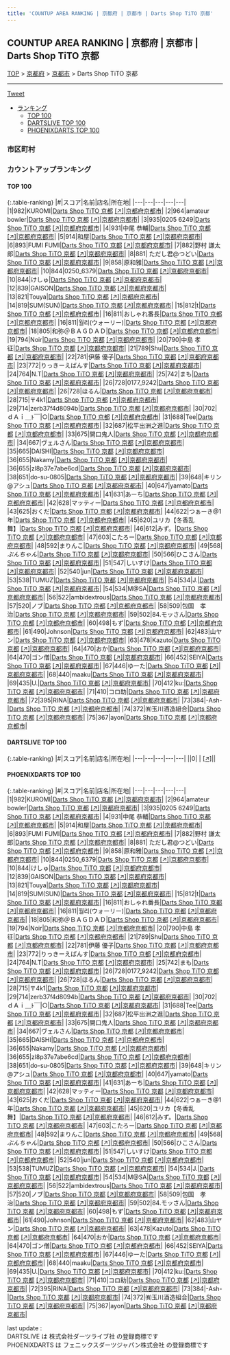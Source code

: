 ```yaml
---
title: 'COUNTUP AREA RANKING | 京都府 | 京都市 | Darts Shop TiTO 京都'
---
```

## COUNTUP AREA RANKING | 京都府 | 京都市 | Darts Shop TiTO 京都

[TOP](/darts/rank/) > [京都府](/darts/rank/京都府/) > [京都市](/darts/rank/京都府/京都市/) > Darts Shop TiTO 京都

___

<a href="https://twitter.com/share?ref_src=twsrc%5Etfw" data-text="COUNTUP AREA RANKING | 京都府京都市Darts Shop TiTO 京都" class="twitter-share-button" data-hashtags="DARTSLIVE,PHOENIXDARTS,darts,ダーツ" data-show-count="false">Tweet</a>

* [ランキング](#カウントアップランキング)
    * [TOP 100](#top-100)
    * [DARTSLIVE TOP 100](#dartslive-top-100)
    * [PHOENIXDARTS TOP 100](#phoenixdarts-top-100)

### 市区町村

<ul>

</ul>

### カウントアップランキング

#### TOP 100



{:.table-ranking}
|#|スコア|名前|店名|所在地|
|---|---|---|---|---|
|1|982|<span class="rank-name-pd">KUROMI</span>|<a href="/darts/rank/shops/10142.html">Darts Shop TiTO 京都</a> <a href="https://vs.phoenixdarts.com/jp/shop/shopDetailInfo/s_10142?s_seq=10142">[↗]</a>|<a href="/darts/rank/京都府/京都市">京都府京都市</a>|
|2|964|<span class="rank-name-pd">amateur bowler</span>|<a href="/darts/rank/shops/10142.html">Darts Shop TiTO 京都</a> <a href="https://vs.phoenixdarts.com/jp/shop/shopDetailInfo/s_10142?s_seq=10142">[↗]</a>|<a href="/darts/rank/京都府/京都市">京都府京都市</a>|
|3|935|<span class="rank-name-pd">0205 6249</span>|<a href="/darts/rank/shops/10142.html">Darts Shop TiTO 京都</a> <a href="https://vs.phoenixdarts.com/jp/shop/shopDetailInfo/s_10142?s_seq=10142">[↗]</a>|<a href="/darts/rank/京都府/京都市">京都府京都市</a>|
|4|931|<span class="rank-name-pd">中尾 恭輔</span>|<a href="/darts/rank/shops/10142.html">Darts Shop TiTO 京都</a> <a href="https://vs.phoenixdarts.com/jp/shop/shopDetailInfo/s_10142?s_seq=10142">[↗]</a>|<a href="/darts/rank/京都府/京都市">京都府京都市</a>|
|5|914|<span class="rank-name-pd">和屋</span>|<a href="/darts/rank/shops/10142.html">Darts Shop TiTO 京都</a> <a href="https://vs.phoenixdarts.com/jp/shop/shopDetailInfo/s_10142?s_seq=10142">[↗]</a>|<a href="/darts/rank/京都府/京都市">京都府京都市</a>|
|6|893|<span class="rank-name-pd">FUMI   FUMI</span>|<a href="/darts/rank/shops/10142.html">Darts Shop TiTO 京都</a> <a href="https://vs.phoenixdarts.com/jp/shop/shopDetailInfo/s_10142?s_seq=10142">[↗]</a>|<a href="/darts/rank/京都府/京都市">京都府京都市</a>|
|7|882|<span class="rank-name-pd"><span class="pro-icon-pd"></span>野村 謙太郎</span>|<a href="/darts/rank/shops/10142.html">Darts Shop TiTO 京都</a> <a href="https://vs.phoenixdarts.com/jp/shop/shopDetailInfo/s_10142?s_seq=10142">[↗]</a>|<a href="/darts/rank/京都府/京都市">京都府京都市</a>|
|8|881|<span class="rank-name-pd"> ただし君@つどい</span>|<a href="/darts/rank/shops/10142.html">Darts Shop TiTO 京都</a> <a href="https://vs.phoenixdarts.com/jp/shop/shopDetailInfo/s_10142?s_seq=10142">[↗]</a>|<a href="/darts/rank/京都府/京都市">京都府京都市</a>|
|9|858|<span class="rank-name-pd">原和雅</span>|<a href="/darts/rank/shops/10142.html">Darts Shop TiTO 京都</a> <a href="https://vs.phoenixdarts.com/jp/shop/shopDetailInfo/s_10142?s_seq=10142">[↗]</a>|<a href="/darts/rank/京都府/京都市">京都府京都市</a>|
|10|844|<span class="rank-name-pd">0250_6379</span>|<a href="/darts/rank/shops/10142.html">Darts Shop TiTO 京都</a> <a href="https://vs.phoenixdarts.com/jp/shop/shopDetailInfo/s_10142?s_seq=10142">[↗]</a>|<a href="/darts/rank/京都府/京都市">京都府京都市</a>|
|10|844|<span class="rank-name-pd">けしゅ</span>|<a href="/darts/rank/shops/10142.html">Darts Shop TiTO 京都</a> <a href="https://vs.phoenixdarts.com/jp/shop/shopDetailInfo/s_10142?s_seq=10142">[↗]</a>|<a href="/darts/rank/京都府/京都市">京都府京都市</a>|
|12|839|<span class="rank-name-pd">GAISON</span>|<a href="/darts/rank/shops/10142.html">Darts Shop TiTO 京都</a> <a href="https://vs.phoenixdarts.com/jp/shop/shopDetailInfo/s_10142?s_seq=10142">[↗]</a>|<a href="/darts/rank/京都府/京都市">京都府京都市</a>|
|13|821|<span class="rank-name-pd">Touya</span>|<a href="/darts/rank/shops/10142.html">Darts Shop TiTO 京都</a> <a href="https://vs.phoenixdarts.com/jp/shop/shopDetailInfo/s_10142?s_seq=10142">[↗]</a>|<a href="/darts/rank/京都府/京都市">京都府京都市</a>|
|14|819|<span class="rank-name-pd">SUM(SUN)</span>|<a href="/darts/rank/shops/10142.html">Darts Shop TiTO 京都</a> <a href="https://vs.phoenixdarts.com/jp/shop/shopDetailInfo/s_10142?s_seq=10142">[↗]</a>|<a href="/darts/rank/京都府/京都市">京都府京都市</a>|
|15|812|<span class="rank-name-pd">t</span>|<a href="/darts/rank/shops/10142.html">Darts Shop TiTO 京都</a> <a href="https://vs.phoenixdarts.com/jp/shop/shopDetailInfo/s_10142?s_seq=10142">[↗]</a>|<a href="/darts/rank/京都府/京都市">京都府京都市</a>|
|16|811|<span class="rank-name-pd">おしゃれ番長</span>|<a href="/darts/rank/shops/10142.html">Darts Shop TiTO 京都</a> <a href="https://vs.phoenixdarts.com/jp/shop/shopDetailInfo/s_10142?s_seq=10142">[↗]</a>|<a href="/darts/rank/京都府/京都市">京都府京都市</a>|
|16|811|<span class="rank-name-pd">월리(ウォーリー)</span>|<a href="/darts/rank/shops/10142.html">Darts Shop TiTO 京都</a> <a href="https://vs.phoenixdarts.com/jp/shop/shopDetailInfo/s_10142?s_seq=10142">[↗]</a>|<a href="/darts/rank/京都府/京都市">京都府京都市</a>|
|18|805|<span class="rank-name-pd">和弥＠ＢＡＧＤＡＤ</span>|<a href="/darts/rank/shops/10142.html">Darts Shop TiTO 京都</a> <a href="https://vs.phoenixdarts.com/jp/shop/shopDetailInfo/s_10142?s_seq=10142">[↗]</a>|<a href="/darts/rank/京都府/京都市">京都府京都市</a>|
|19|794|<span class="rank-name-pd">Noir</span>|<a href="/darts/rank/shops/10142.html">Darts Shop TiTO 京都</a> <a href="https://vs.phoenixdarts.com/jp/shop/shopDetailInfo/s_10142?s_seq=10142">[↗]</a>|<a href="/darts/rank/京都府/京都市">京都府京都市</a>|
|20|790|<span class="rank-name-pd">中島 孝征</span>|<a href="/darts/rank/shops/10142.html">Darts Shop TiTO 京都</a> <a href="https://vs.phoenixdarts.com/jp/shop/shopDetailInfo/s_10142?s_seq=10142">[↗]</a>|<a href="/darts/rank/京都府/京都市">京都府京都市</a>|
|21|789|<span class="rank-name-pd">Shu</span>|<a href="/darts/rank/shops/10142.html">Darts Shop TiTO 京都</a> <a href="https://vs.phoenixdarts.com/jp/shop/shopDetailInfo/s_10142?s_seq=10142">[↗]</a>|<a href="/darts/rank/京都府/京都市">京都府京都市</a>|
|22|781|<span class="rank-name-pd">伊藤 優子</span>|<a href="/darts/rank/shops/10142.html">Darts Shop TiTO 京都</a> <a href="https://vs.phoenixdarts.com/jp/shop/shopDetailInfo/s_10142?s_seq=10142">[↗]</a>|<a href="/darts/rank/京都府/京都市">京都府京都市</a>|
|23|772|<span class="rank-name-pd">りっきーえばんす</span>|<a href="/darts/rank/shops/10142.html">Darts Shop TiTO 京都</a> <a href="https://vs.phoenixdarts.com/jp/shop/shopDetailInfo/s_10142?s_seq=10142">[↗]</a>|<a href="/darts/rank/京都府/京都市">京都府京都市</a>|
|24|764|<span class="rank-name-pd">N.T</span>|<a href="/darts/rank/shops/10142.html">Darts Shop TiTO 京都</a> <a href="https://vs.phoenixdarts.com/jp/shop/shopDetailInfo/s_10142?s_seq=10142">[↗]</a>|<a href="/darts/rank/京都府/京都市">京都府京都市</a>|
|25|742|<span class="rank-name-pd">まも</span>|<a href="/darts/rank/shops/10142.html">Darts Shop TiTO 京都</a> <a href="https://vs.phoenixdarts.com/jp/shop/shopDetailInfo/s_10142?s_seq=10142">[↗]</a>|<a href="/darts/rank/京都府/京都市">京都府京都市</a>|
|26|728|<span class="rank-name-pd">0177_9242</span>|<a href="/darts/rank/shops/10142.html">Darts Shop TiTO 京都</a> <a href="https://vs.phoenixdarts.com/jp/shop/shopDetailInfo/s_10142?s_seq=10142">[↗]</a>|<a href="/darts/rank/京都府/京都市">京都府京都市</a>|
|26|728|<span class="rank-name-pd">ほるん</span>|<a href="/darts/rank/shops/10142.html">Darts Shop TiTO 京都</a> <a href="https://vs.phoenixdarts.com/jp/shop/shopDetailInfo/s_10142?s_seq=10142">[↗]</a>|<a href="/darts/rank/京都府/京都市">京都府京都市</a>|
|28|715|<span class="rank-name-pd">〒4k1</span>|<a href="/darts/rank/shops/10142.html">Darts Shop TiTO 京都</a> <a href="https://vs.phoenixdarts.com/jp/shop/shopDetailInfo/s_10142?s_seq=10142">[↗]</a>|<a href="/darts/rank/京都府/京都市">京都府京都市</a>|
|29|714|<span class="rank-name-pd">zerb37f4d8094b</span>|<a href="/darts/rank/shops/10142.html">Darts Shop TiTO 京都</a> <a href="https://vs.phoenixdarts.com/jp/shop/shopDetailInfo/s_10142?s_seq=10142">[↗]</a>|<a href="/darts/rank/京都府/京都市">京都府京都市</a>|
|30|702|<span class="rank-name-pd">ｄＡｉ＿ﾄ￣&#124;○</span>|<a href="/darts/rank/shops/10142.html">Darts Shop TiTO 京都</a> <a href="https://vs.phoenixdarts.com/jp/shop/shopDetailInfo/s_10142?s_seq=10142">[↗]</a>|<a href="/darts/rank/京都府/京都市">京都府京都市</a>|
|31|688|<span class="rank-name-pd">Tee</span>|<a href="/darts/rank/shops/10142.html">Darts Shop TiTO 京都</a> <a href="https://vs.phoenixdarts.com/jp/shop/shopDetailInfo/s_10142?s_seq=10142">[↗]</a>|<a href="/darts/rank/京都府/京都市">京都府京都市</a>|
|32|687|<span class="rank-name-pd">松平出洲之進</span>|<a href="/darts/rank/shops/10142.html">Darts Shop TiTO 京都</a> <a href="https://vs.phoenixdarts.com/jp/shop/shopDetailInfo/s_10142?s_seq=10142">[↗]</a>|<a href="/darts/rank/京都府/京都市">京都府京都市</a>|
|33|675|<span class="rank-name-pd">開口鬼人</span>|<a href="/darts/rank/shops/10142.html">Darts Shop TiTO 京都</a> <a href="https://vs.phoenixdarts.com/jp/shop/shopDetailInfo/s_10142?s_seq=10142">[↗]</a>|<a href="/darts/rank/京都府/京都市">京都府京都市</a>|
|34|667|<span class="rank-name-pd">ヴェルさん</span>|<a href="/darts/rank/shops/10142.html">Darts Shop TiTO 京都</a> <a href="https://vs.phoenixdarts.com/jp/shop/shopDetailInfo/s_10142?s_seq=10142">[↗]</a>|<a href="/darts/rank/京都府/京都市">京都府京都市</a>|
|35|665|<span class="rank-name-pd">DAISHI</span>|<a href="/darts/rank/shops/10142.html">Darts Shop TiTO 京都</a> <a href="https://vs.phoenixdarts.com/jp/shop/shopDetailInfo/s_10142?s_seq=10142">[↗]</a>|<a href="/darts/rank/京都府/京都市">京都府京都市</a>|
|36|655|<span class="rank-name-pd">Nakamy</span>|<a href="/darts/rank/shops/10142.html">Darts Shop TiTO 京都</a> <a href="https://vs.phoenixdarts.com/jp/shop/shopDetailInfo/s_10142?s_seq=10142">[↗]</a>|<a href="/darts/rank/京都府/京都市">京都府京都市</a>|
|36|655|<span class="rank-name-pd">zl8p37e7abe6cd</span>|<a href="/darts/rank/shops/10142.html">Darts Shop TiTO 京都</a> <a href="https://vs.phoenixdarts.com/jp/shop/shopDetailInfo/s_10142?s_seq=10142">[↗]</a>|<a href="/darts/rank/京都府/京都市">京都府京都市</a>|
|38|651|<span class="rank-name-pd">do-su-0805</span>|<a href="/darts/rank/shops/10142.html">Darts Shop TiTO 京都</a> <a href="https://vs.phoenixdarts.com/jp/shop/shopDetailInfo/s_10142?s_seq=10142">[↗]</a>|<a href="/darts/rank/京都府/京都市">京都府京都市</a>|
|39|648|<span class="rank-name-pd">キリン@アシュ</span>|<a href="/darts/rank/shops/10142.html">Darts Shop TiTO 京都</a> <a href="https://vs.phoenixdarts.com/jp/shop/shopDetailInfo/s_10142?s_seq=10142">[↗]</a>|<a href="/darts/rank/京都府/京都市">京都府京都市</a>|
|40|647|<span class="rank-name-pd">yamato</span>|<a href="/darts/rank/shops/10142.html">Darts Shop TiTO 京都</a> <a href="https://vs.phoenixdarts.com/jp/shop/shopDetailInfo/s_10142?s_seq=10142">[↗]</a>|<a href="/darts/rank/京都府/京都市">京都府京都市</a>|
|41|631|<span class="rank-name-pd">あーち</span>|<a href="/darts/rank/shops/10142.html">Darts Shop TiTO 京都</a> <a href="https://vs.phoenixdarts.com/jp/shop/shopDetailInfo/s_10142?s_seq=10142">[↗]</a>|<a href="/darts/rank/京都府/京都市">京都府京都市</a>|
|42|628|<span class="rank-name-pd">マッティー</span>|<a href="/darts/rank/shops/10142.html">Darts Shop TiTO 京都</a> <a href="https://vs.phoenixdarts.com/jp/shop/shopDetailInfo/s_10142?s_seq=10142">[↗]</a>|<a href="/darts/rank/京都府/京都市">京都府京都市</a>|
|43|625|<span class="rank-name-pd">おくだ</span>|<a href="/darts/rank/shops/10142.html">Darts Shop TiTO 京都</a> <a href="https://vs.phoenixdarts.com/jp/shop/shopDetailInfo/s_10142?s_seq=10142">[↗]</a>|<a href="/darts/rank/京都府/京都市">京都府京都市</a>|
|44|622|<span class="rank-name-pd">つぁーき@1年</span>|<a href="/darts/rank/shops/10142.html">Darts Shop TiTO 京都</a> <a href="https://vs.phoenixdarts.com/jp/shop/shopDetailInfo/s_10142?s_seq=10142">[↗]</a>|<a href="/darts/rank/京都府/京都市">京都府京都市</a>|
|45|620|<span class="rank-name-pd">ユリカ【冬香乱舞】</span>|<a href="/darts/rank/shops/10142.html">Darts Shop TiTO 京都</a> <a href="https://vs.phoenixdarts.com/jp/shop/shopDetailInfo/s_10142?s_seq=10142">[↗]</a>|<a href="/darts/rank/京都府/京都市">京都府京都市</a>|
|46|612|<span class="rank-name-pd">みず。</span>|<a href="/darts/rank/shops/10142.html">Darts Shop TiTO 京都</a> <a href="https://vs.phoenixdarts.com/jp/shop/shopDetailInfo/s_10142?s_seq=10142">[↗]</a>|<a href="/darts/rank/京都府/京都市">京都府京都市</a>|
|47|603|<span class="rank-name-pd">こたろー</span>|<a href="/darts/rank/shops/10142.html">Darts Shop TiTO 京都</a> <a href="https://vs.phoenixdarts.com/jp/shop/shopDetailInfo/s_10142?s_seq=10142">[↗]</a>|<a href="/darts/rank/京都府/京都市">京都府京都市</a>|
|48|592|<span class="rank-name-pd">まりんこ</span>|<a href="/darts/rank/shops/10142.html">Darts Shop TiTO 京都</a> <a href="https://vs.phoenixdarts.com/jp/shop/shopDetailInfo/s_10142?s_seq=10142">[↗]</a>|<a href="/darts/rank/京都府/京都市">京都府京都市</a>|
|49|568|<span class="rank-name-pd">*ぶんちゃん*</span>|<a href="/darts/rank/shops/10142.html">Darts Shop TiTO 京都</a> <a href="https://vs.phoenixdarts.com/jp/shop/shopDetailInfo/s_10142?s_seq=10142">[↗]</a>|<a href="/darts/rank/京都府/京都市">京都府京都市</a>|
|50|566|<span class="rank-name-pd">ひこさん</span>|<a href="/darts/rank/shops/10142.html">Darts Shop TiTO 京都</a> <a href="https://vs.phoenixdarts.com/jp/shop/shopDetailInfo/s_10142?s_seq=10142">[↗]</a>|<a href="/darts/rank/京都府/京都市">京都府京都市</a>|
|51|547|<span class="rank-name-pd">しいすけ</span>|<a href="/darts/rank/shops/10142.html">Darts Shop TiTO 京都</a> <a href="https://vs.phoenixdarts.com/jp/shop/shopDetailInfo/s_10142?s_seq=10142">[↗]</a>|<a href="/darts/rank/京都府/京都市">京都府京都市</a>|
|52|540|<span class="rank-name-pd">jun</span>|<a href="/darts/rank/shops/10142.html">Darts Shop TiTO 京都</a> <a href="https://vs.phoenixdarts.com/jp/shop/shopDetailInfo/s_10142?s_seq=10142">[↗]</a>|<a href="/darts/rank/京都府/京都市">京都府京都市</a>|
|53|538|<span class="rank-name-pd">TUMUZ</span>|<a href="/darts/rank/shops/10142.html">Darts Shop TiTO 京都</a> <a href="https://vs.phoenixdarts.com/jp/shop/shopDetailInfo/s_10142?s_seq=10142">[↗]</a>|<a href="/darts/rank/京都府/京都市">京都府京都市</a>|
|54|534|<span class="rank-name-pd">J.</span>|<a href="/darts/rank/shops/10142.html">Darts Shop TiTO 京都</a> <a href="https://vs.phoenixdarts.com/jp/shop/shopDetailInfo/s_10142?s_seq=10142">[↗]</a>|<a href="/darts/rank/京都府/京都市">京都府京都市</a>|
|54|534|<span class="rank-name-pd">M@SA</span>|<a href="/darts/rank/shops/10142.html">Darts Shop TiTO 京都</a> <a href="https://vs.phoenixdarts.com/jp/shop/shopDetailInfo/s_10142?s_seq=10142">[↗]</a>|<a href="/darts/rank/京都府/京都市">京都府京都市</a>|
|56|522|<span class="rank-name-pd">ambidextrous</span>|<a href="/darts/rank/shops/10142.html">Darts Shop TiTO 京都</a> <a href="https://vs.phoenixdarts.com/jp/shop/shopDetailInfo/s_10142?s_seq=10142">[↗]</a>|<a href="/darts/rank/京都府/京都市">京都府京都市</a>|
|57|520|<span class="rank-name-pd">ノブ</span>|<a href="/darts/rank/shops/10142.html">Darts Shop TiTO 京都</a> <a href="https://vs.phoenixdarts.com/jp/shop/shopDetailInfo/s_10142?s_seq=10142">[↗]</a>|<a href="/darts/rank/京都府/京都市">京都府京都市</a>|
|58|509|<span class="rank-name-pd">包国　孝治</span>|<a href="/darts/rank/shops/10142.html">Darts Shop TiTO 京都</a> <a href="https://vs.phoenixdarts.com/jp/shop/shopDetailInfo/s_10142?s_seq=10142">[↗]</a>|<a href="/darts/rank/京都府/京都市">京都府京都市</a>|
|59|502|<span class="rank-name-pd">84.モッさん</span>|<a href="/darts/rank/shops/10142.html">Darts Shop TiTO 京都</a> <a href="https://vs.phoenixdarts.com/jp/shop/shopDetailInfo/s_10142?s_seq=10142">[↗]</a>|<a href="/darts/rank/京都府/京都市">京都府京都市</a>|
|60|498|<span class="rank-name-pd">もず</span>|<a href="/darts/rank/shops/10142.html">Darts Shop TiTO 京都</a> <a href="https://vs.phoenixdarts.com/jp/shop/shopDetailInfo/s_10142?s_seq=10142">[↗]</a>|<a href="/darts/rank/京都府/京都市">京都府京都市</a>|
|61|490|<span class="rank-name-pd">Johnson</span>|<a href="/darts/rank/shops/10142.html">Darts Shop TiTO 京都</a> <a href="https://vs.phoenixdarts.com/jp/shop/shopDetailInfo/s_10142?s_seq=10142">[↗]</a>|<a href="/darts/rank/京都府/京都市">京都府京都市</a>|
|62|483|<span class="rank-name-pd">山ヤン</span>|<a href="/darts/rank/shops/10142.html">Darts Shop TiTO 京都</a> <a href="https://vs.phoenixdarts.com/jp/shop/shopDetailInfo/s_10142?s_seq=10142">[↗]</a>|<a href="/darts/rank/京都府/京都市">京都府京都市</a>|
|63|478|<span class="rank-name-pd">Kazuto</span>|<a href="/darts/rank/shops/10142.html">Darts Shop TiTO 京都</a> <a href="https://vs.phoenixdarts.com/jp/shop/shopDetailInfo/s_10142?s_seq=10142">[↗]</a>|<a href="/darts/rank/京都府/京都市">京都府京都市</a>|
|64|470|<span class="rank-name-pd">おか</span>|<a href="/darts/rank/shops/10142.html">Darts Shop TiTO 京都</a> <a href="https://vs.phoenixdarts.com/jp/shop/shopDetailInfo/s_10142?s_seq=10142">[↗]</a>|<a href="/darts/rank/京都府/京都市">京都府京都市</a>|
|64|470|<span class="rank-name-pd">ゴン僧</span>|<a href="/darts/rank/shops/10142.html">Darts Shop TiTO 京都</a> <a href="https://vs.phoenixdarts.com/jp/shop/shopDetailInfo/s_10142?s_seq=10142">[↗]</a>|<a href="/darts/rank/京都府/京都市">京都府京都市</a>|
|66|452|<span class="rank-name-pd">SEIYA</span>|<a href="/darts/rank/shops/10142.html">Darts Shop TiTO 京都</a> <a href="https://vs.phoenixdarts.com/jp/shop/shopDetailInfo/s_10142?s_seq=10142">[↗]</a>|<a href="/darts/rank/京都府/京都市">京都府京都市</a>|
|67|446|<span class="rank-name-pd">ゆーた</span>|<a href="/darts/rank/shops/10142.html">Darts Shop TiTO 京都</a> <a href="https://vs.phoenixdarts.com/jp/shop/shopDetailInfo/s_10142?s_seq=10142">[↗]</a>|<a href="/darts/rank/京都府/京都市">京都府京都市</a>|
|68|440|<span class="rank-name-pd">maaku</span>|<a href="/darts/rank/shops/10142.html">Darts Shop TiTO 京都</a> <a href="https://vs.phoenixdarts.com/jp/shop/shopDetailInfo/s_10142?s_seq=10142">[↗]</a>|<a href="/darts/rank/京都府/京都市">京都府京都市</a>|
|69|435|<span class="rank-name-pd">U.</span>|<a href="/darts/rank/shops/10142.html">Darts Shop TiTO 京都</a> <a href="https://vs.phoenixdarts.com/jp/shop/shopDetailInfo/s_10142?s_seq=10142">[↗]</a>|<a href="/darts/rank/京都府/京都市">京都府京都市</a>|
|70|412|<span class="rank-name-pd">ku:</span>|<a href="/darts/rank/shops/10142.html">Darts Shop TiTO 京都</a> <a href="https://vs.phoenixdarts.com/jp/shop/shopDetailInfo/s_10142?s_seq=10142">[↗]</a>|<a href="/darts/rank/京都府/京都市">京都府京都市</a>|
|71|410|<span class="rank-name-pd">コロ助</span>|<a href="/darts/rank/shops/10142.html">Darts Shop TiTO 京都</a> <a href="https://vs.phoenixdarts.com/jp/shop/shopDetailInfo/s_10142?s_seq=10142">[↗]</a>|<a href="/darts/rank/京都府/京都市">京都府京都市</a>|
|72|395|<span class="rank-name-pd">RINA</span>|<a href="/darts/rank/shops/10142.html">Darts Shop TiTO 京都</a> <a href="https://vs.phoenixdarts.com/jp/shop/shopDetailInfo/s_10142?s_seq=10142">[↗]</a>|<a href="/darts/rank/京都府/京都市">京都府京都市</a>|
|73|384|<span class="rank-name-pd">-Ash-</span>|<a href="/darts/rank/shops/10142.html">Darts Shop TiTO 京都</a> <a href="https://vs.phoenixdarts.com/jp/shop/shopDetailInfo/s_10142?s_seq=10142">[↗]</a>|<a href="/darts/rank/京都府/京都市">京都府京都市</a>|
|74|372|<span class="rank-name-pd">㈲玉川酒造組合</span>|<a href="/darts/rank/shops/10142.html">Darts Shop TiTO 京都</a> <a href="https://vs.phoenixdarts.com/jp/shop/shopDetailInfo/s_10142?s_seq=10142">[↗]</a>|<a href="/darts/rank/京都府/京都市">京都府京都市</a>|
|75|367|<span class="rank-name-pd">ayon</span>|<a href="/darts/rank/shops/10142.html">Darts Shop TiTO 京都</a> <a href="https://vs.phoenixdarts.com/jp/shop/shopDetailInfo/s_10142?s_seq=10142">[↗]</a>|<a href="/darts/rank/京都府/京都市">京都府京都市</a>|


#### DARTSLIVE TOP 100



{:.table-ranking}
|#|スコア|名前|店名|所在地|
|---|---|---|---|---|
||0|<span class="rank-name-dl"> </span>|<a href="/darts/rank/shops/.html"></a> <a href="">[↗]</a>|<a href="/darts/rank//"></a>|


#### PHOENIXDARTS TOP 100



{:.table-ranking}
|#|スコア|名前|店名|所在地|
|---|---|---|---|---|
|1|982|<span class="rank-name-pd">KUROMI</span>|<a href="/darts/rank/shops/10142.html">Darts Shop TiTO 京都</a> <a href="https://vs.phoenixdarts.com/jp/shop/shopDetailInfo/s_10142?s_seq=10142">[↗]</a>|<a href="/darts/rank/京都府/京都市">京都府京都市</a>|
|2|964|<span class="rank-name-pd">amateur bowler</span>|<a href="/darts/rank/shops/10142.html">Darts Shop TiTO 京都</a> <a href="https://vs.phoenixdarts.com/jp/shop/shopDetailInfo/s_10142?s_seq=10142">[↗]</a>|<a href="/darts/rank/京都府/京都市">京都府京都市</a>|
|3|935|<span class="rank-name-pd">0205 6249</span>|<a href="/darts/rank/shops/10142.html">Darts Shop TiTO 京都</a> <a href="https://vs.phoenixdarts.com/jp/shop/shopDetailInfo/s_10142?s_seq=10142">[↗]</a>|<a href="/darts/rank/京都府/京都市">京都府京都市</a>|
|4|931|<span class="rank-name-pd">中尾 恭輔</span>|<a href="/darts/rank/shops/10142.html">Darts Shop TiTO 京都</a> <a href="https://vs.phoenixdarts.com/jp/shop/shopDetailInfo/s_10142?s_seq=10142">[↗]</a>|<a href="/darts/rank/京都府/京都市">京都府京都市</a>|
|5|914|<span class="rank-name-pd">和屋</span>|<a href="/darts/rank/shops/10142.html">Darts Shop TiTO 京都</a> <a href="https://vs.phoenixdarts.com/jp/shop/shopDetailInfo/s_10142?s_seq=10142">[↗]</a>|<a href="/darts/rank/京都府/京都市">京都府京都市</a>|
|6|893|<span class="rank-name-pd">FUMI   FUMI</span>|<a href="/darts/rank/shops/10142.html">Darts Shop TiTO 京都</a> <a href="https://vs.phoenixdarts.com/jp/shop/shopDetailInfo/s_10142?s_seq=10142">[↗]</a>|<a href="/darts/rank/京都府/京都市">京都府京都市</a>|
|7|882|<span class="rank-name-pd"><span class="pro-icon-pd"></span>野村 謙太郎</span>|<a href="/darts/rank/shops/10142.html">Darts Shop TiTO 京都</a> <a href="https://vs.phoenixdarts.com/jp/shop/shopDetailInfo/s_10142?s_seq=10142">[↗]</a>|<a href="/darts/rank/京都府/京都市">京都府京都市</a>|
|8|881|<span class="rank-name-pd"> ただし君@つどい</span>|<a href="/darts/rank/shops/10142.html">Darts Shop TiTO 京都</a> <a href="https://vs.phoenixdarts.com/jp/shop/shopDetailInfo/s_10142?s_seq=10142">[↗]</a>|<a href="/darts/rank/京都府/京都市">京都府京都市</a>|
|9|858|<span class="rank-name-pd">原和雅</span>|<a href="/darts/rank/shops/10142.html">Darts Shop TiTO 京都</a> <a href="https://vs.phoenixdarts.com/jp/shop/shopDetailInfo/s_10142?s_seq=10142">[↗]</a>|<a href="/darts/rank/京都府/京都市">京都府京都市</a>|
|10|844|<span class="rank-name-pd">0250_6379</span>|<a href="/darts/rank/shops/10142.html">Darts Shop TiTO 京都</a> <a href="https://vs.phoenixdarts.com/jp/shop/shopDetailInfo/s_10142?s_seq=10142">[↗]</a>|<a href="/darts/rank/京都府/京都市">京都府京都市</a>|
|10|844|<span class="rank-name-pd">けしゅ</span>|<a href="/darts/rank/shops/10142.html">Darts Shop TiTO 京都</a> <a href="https://vs.phoenixdarts.com/jp/shop/shopDetailInfo/s_10142?s_seq=10142">[↗]</a>|<a href="/darts/rank/京都府/京都市">京都府京都市</a>|
|12|839|<span class="rank-name-pd">GAISON</span>|<a href="/darts/rank/shops/10142.html">Darts Shop TiTO 京都</a> <a href="https://vs.phoenixdarts.com/jp/shop/shopDetailInfo/s_10142?s_seq=10142">[↗]</a>|<a href="/darts/rank/京都府/京都市">京都府京都市</a>|
|13|821|<span class="rank-name-pd">Touya</span>|<a href="/darts/rank/shops/10142.html">Darts Shop TiTO 京都</a> <a href="https://vs.phoenixdarts.com/jp/shop/shopDetailInfo/s_10142?s_seq=10142">[↗]</a>|<a href="/darts/rank/京都府/京都市">京都府京都市</a>|
|14|819|<span class="rank-name-pd">SUM(SUN)</span>|<a href="/darts/rank/shops/10142.html">Darts Shop TiTO 京都</a> <a href="https://vs.phoenixdarts.com/jp/shop/shopDetailInfo/s_10142?s_seq=10142">[↗]</a>|<a href="/darts/rank/京都府/京都市">京都府京都市</a>|
|15|812|<span class="rank-name-pd">t</span>|<a href="/darts/rank/shops/10142.html">Darts Shop TiTO 京都</a> <a href="https://vs.phoenixdarts.com/jp/shop/shopDetailInfo/s_10142?s_seq=10142">[↗]</a>|<a href="/darts/rank/京都府/京都市">京都府京都市</a>|
|16|811|<span class="rank-name-pd">おしゃれ番長</span>|<a href="/darts/rank/shops/10142.html">Darts Shop TiTO 京都</a> <a href="https://vs.phoenixdarts.com/jp/shop/shopDetailInfo/s_10142?s_seq=10142">[↗]</a>|<a href="/darts/rank/京都府/京都市">京都府京都市</a>|
|16|811|<span class="rank-name-pd">월리(ウォーリー)</span>|<a href="/darts/rank/shops/10142.html">Darts Shop TiTO 京都</a> <a href="https://vs.phoenixdarts.com/jp/shop/shopDetailInfo/s_10142?s_seq=10142">[↗]</a>|<a href="/darts/rank/京都府/京都市">京都府京都市</a>|
|18|805|<span class="rank-name-pd">和弥＠ＢＡＧＤＡＤ</span>|<a href="/darts/rank/shops/10142.html">Darts Shop TiTO 京都</a> <a href="https://vs.phoenixdarts.com/jp/shop/shopDetailInfo/s_10142?s_seq=10142">[↗]</a>|<a href="/darts/rank/京都府/京都市">京都府京都市</a>|
|19|794|<span class="rank-name-pd">Noir</span>|<a href="/darts/rank/shops/10142.html">Darts Shop TiTO 京都</a> <a href="https://vs.phoenixdarts.com/jp/shop/shopDetailInfo/s_10142?s_seq=10142">[↗]</a>|<a href="/darts/rank/京都府/京都市">京都府京都市</a>|
|20|790|<span class="rank-name-pd">中島 孝征</span>|<a href="/darts/rank/shops/10142.html">Darts Shop TiTO 京都</a> <a href="https://vs.phoenixdarts.com/jp/shop/shopDetailInfo/s_10142?s_seq=10142">[↗]</a>|<a href="/darts/rank/京都府/京都市">京都府京都市</a>|
|21|789|<span class="rank-name-pd">Shu</span>|<a href="/darts/rank/shops/10142.html">Darts Shop TiTO 京都</a> <a href="https://vs.phoenixdarts.com/jp/shop/shopDetailInfo/s_10142?s_seq=10142">[↗]</a>|<a href="/darts/rank/京都府/京都市">京都府京都市</a>|
|22|781|<span class="rank-name-pd">伊藤 優子</span>|<a href="/darts/rank/shops/10142.html">Darts Shop TiTO 京都</a> <a href="https://vs.phoenixdarts.com/jp/shop/shopDetailInfo/s_10142?s_seq=10142">[↗]</a>|<a href="/darts/rank/京都府/京都市">京都府京都市</a>|
|23|772|<span class="rank-name-pd">りっきーえばんす</span>|<a href="/darts/rank/shops/10142.html">Darts Shop TiTO 京都</a> <a href="https://vs.phoenixdarts.com/jp/shop/shopDetailInfo/s_10142?s_seq=10142">[↗]</a>|<a href="/darts/rank/京都府/京都市">京都府京都市</a>|
|24|764|<span class="rank-name-pd">N.T</span>|<a href="/darts/rank/shops/10142.html">Darts Shop TiTO 京都</a> <a href="https://vs.phoenixdarts.com/jp/shop/shopDetailInfo/s_10142?s_seq=10142">[↗]</a>|<a href="/darts/rank/京都府/京都市">京都府京都市</a>|
|25|742|<span class="rank-name-pd">まも</span>|<a href="/darts/rank/shops/10142.html">Darts Shop TiTO 京都</a> <a href="https://vs.phoenixdarts.com/jp/shop/shopDetailInfo/s_10142?s_seq=10142">[↗]</a>|<a href="/darts/rank/京都府/京都市">京都府京都市</a>|
|26|728|<span class="rank-name-pd">0177_9242</span>|<a href="/darts/rank/shops/10142.html">Darts Shop TiTO 京都</a> <a href="https://vs.phoenixdarts.com/jp/shop/shopDetailInfo/s_10142?s_seq=10142">[↗]</a>|<a href="/darts/rank/京都府/京都市">京都府京都市</a>|
|26|728|<span class="rank-name-pd">ほるん</span>|<a href="/darts/rank/shops/10142.html">Darts Shop TiTO 京都</a> <a href="https://vs.phoenixdarts.com/jp/shop/shopDetailInfo/s_10142?s_seq=10142">[↗]</a>|<a href="/darts/rank/京都府/京都市">京都府京都市</a>|
|28|715|<span class="rank-name-pd">〒4k1</span>|<a href="/darts/rank/shops/10142.html">Darts Shop TiTO 京都</a> <a href="https://vs.phoenixdarts.com/jp/shop/shopDetailInfo/s_10142?s_seq=10142">[↗]</a>|<a href="/darts/rank/京都府/京都市">京都府京都市</a>|
|29|714|<span class="rank-name-pd">zerb37f4d8094b</span>|<a href="/darts/rank/shops/10142.html">Darts Shop TiTO 京都</a> <a href="https://vs.phoenixdarts.com/jp/shop/shopDetailInfo/s_10142?s_seq=10142">[↗]</a>|<a href="/darts/rank/京都府/京都市">京都府京都市</a>|
|30|702|<span class="rank-name-pd">ｄＡｉ＿ﾄ￣&#124;○</span>|<a href="/darts/rank/shops/10142.html">Darts Shop TiTO 京都</a> <a href="https://vs.phoenixdarts.com/jp/shop/shopDetailInfo/s_10142?s_seq=10142">[↗]</a>|<a href="/darts/rank/京都府/京都市">京都府京都市</a>|
|31|688|<span class="rank-name-pd">Tee</span>|<a href="/darts/rank/shops/10142.html">Darts Shop TiTO 京都</a> <a href="https://vs.phoenixdarts.com/jp/shop/shopDetailInfo/s_10142?s_seq=10142">[↗]</a>|<a href="/darts/rank/京都府/京都市">京都府京都市</a>|
|32|687|<span class="rank-name-pd">松平出洲之進</span>|<a href="/darts/rank/shops/10142.html">Darts Shop TiTO 京都</a> <a href="https://vs.phoenixdarts.com/jp/shop/shopDetailInfo/s_10142?s_seq=10142">[↗]</a>|<a href="/darts/rank/京都府/京都市">京都府京都市</a>|
|33|675|<span class="rank-name-pd">開口鬼人</span>|<a href="/darts/rank/shops/10142.html">Darts Shop TiTO 京都</a> <a href="https://vs.phoenixdarts.com/jp/shop/shopDetailInfo/s_10142?s_seq=10142">[↗]</a>|<a href="/darts/rank/京都府/京都市">京都府京都市</a>|
|34|667|<span class="rank-name-pd">ヴェルさん</span>|<a href="/darts/rank/shops/10142.html">Darts Shop TiTO 京都</a> <a href="https://vs.phoenixdarts.com/jp/shop/shopDetailInfo/s_10142?s_seq=10142">[↗]</a>|<a href="/darts/rank/京都府/京都市">京都府京都市</a>|
|35|665|<span class="rank-name-pd">DAISHI</span>|<a href="/darts/rank/shops/10142.html">Darts Shop TiTO 京都</a> <a href="https://vs.phoenixdarts.com/jp/shop/shopDetailInfo/s_10142?s_seq=10142">[↗]</a>|<a href="/darts/rank/京都府/京都市">京都府京都市</a>|
|36|655|<span class="rank-name-pd">Nakamy</span>|<a href="/darts/rank/shops/10142.html">Darts Shop TiTO 京都</a> <a href="https://vs.phoenixdarts.com/jp/shop/shopDetailInfo/s_10142?s_seq=10142">[↗]</a>|<a href="/darts/rank/京都府/京都市">京都府京都市</a>|
|36|655|<span class="rank-name-pd">zl8p37e7abe6cd</span>|<a href="/darts/rank/shops/10142.html">Darts Shop TiTO 京都</a> <a href="https://vs.phoenixdarts.com/jp/shop/shopDetailInfo/s_10142?s_seq=10142">[↗]</a>|<a href="/darts/rank/京都府/京都市">京都府京都市</a>|
|38|651|<span class="rank-name-pd">do-su-0805</span>|<a href="/darts/rank/shops/10142.html">Darts Shop TiTO 京都</a> <a href="https://vs.phoenixdarts.com/jp/shop/shopDetailInfo/s_10142?s_seq=10142">[↗]</a>|<a href="/darts/rank/京都府/京都市">京都府京都市</a>|
|39|648|<span class="rank-name-pd">キリン@アシュ</span>|<a href="/darts/rank/shops/10142.html">Darts Shop TiTO 京都</a> <a href="https://vs.phoenixdarts.com/jp/shop/shopDetailInfo/s_10142?s_seq=10142">[↗]</a>|<a href="/darts/rank/京都府/京都市">京都府京都市</a>|
|40|647|<span class="rank-name-pd">yamato</span>|<a href="/darts/rank/shops/10142.html">Darts Shop TiTO 京都</a> <a href="https://vs.phoenixdarts.com/jp/shop/shopDetailInfo/s_10142?s_seq=10142">[↗]</a>|<a href="/darts/rank/京都府/京都市">京都府京都市</a>|
|41|631|<span class="rank-name-pd">あーち</span>|<a href="/darts/rank/shops/10142.html">Darts Shop TiTO 京都</a> <a href="https://vs.phoenixdarts.com/jp/shop/shopDetailInfo/s_10142?s_seq=10142">[↗]</a>|<a href="/darts/rank/京都府/京都市">京都府京都市</a>|
|42|628|<span class="rank-name-pd">マッティー</span>|<a href="/darts/rank/shops/10142.html">Darts Shop TiTO 京都</a> <a href="https://vs.phoenixdarts.com/jp/shop/shopDetailInfo/s_10142?s_seq=10142">[↗]</a>|<a href="/darts/rank/京都府/京都市">京都府京都市</a>|
|43|625|<span class="rank-name-pd">おくだ</span>|<a href="/darts/rank/shops/10142.html">Darts Shop TiTO 京都</a> <a href="https://vs.phoenixdarts.com/jp/shop/shopDetailInfo/s_10142?s_seq=10142">[↗]</a>|<a href="/darts/rank/京都府/京都市">京都府京都市</a>|
|44|622|<span class="rank-name-pd">つぁーき@1年</span>|<a href="/darts/rank/shops/10142.html">Darts Shop TiTO 京都</a> <a href="https://vs.phoenixdarts.com/jp/shop/shopDetailInfo/s_10142?s_seq=10142">[↗]</a>|<a href="/darts/rank/京都府/京都市">京都府京都市</a>|
|45|620|<span class="rank-name-pd">ユリカ【冬香乱舞】</span>|<a href="/darts/rank/shops/10142.html">Darts Shop TiTO 京都</a> <a href="https://vs.phoenixdarts.com/jp/shop/shopDetailInfo/s_10142?s_seq=10142">[↗]</a>|<a href="/darts/rank/京都府/京都市">京都府京都市</a>|
|46|612|<span class="rank-name-pd">みず。</span>|<a href="/darts/rank/shops/10142.html">Darts Shop TiTO 京都</a> <a href="https://vs.phoenixdarts.com/jp/shop/shopDetailInfo/s_10142?s_seq=10142">[↗]</a>|<a href="/darts/rank/京都府/京都市">京都府京都市</a>|
|47|603|<span class="rank-name-pd">こたろー</span>|<a href="/darts/rank/shops/10142.html">Darts Shop TiTO 京都</a> <a href="https://vs.phoenixdarts.com/jp/shop/shopDetailInfo/s_10142?s_seq=10142">[↗]</a>|<a href="/darts/rank/京都府/京都市">京都府京都市</a>|
|48|592|<span class="rank-name-pd">まりんこ</span>|<a href="/darts/rank/shops/10142.html">Darts Shop TiTO 京都</a> <a href="https://vs.phoenixdarts.com/jp/shop/shopDetailInfo/s_10142?s_seq=10142">[↗]</a>|<a href="/darts/rank/京都府/京都市">京都府京都市</a>|
|49|568|<span class="rank-name-pd">*ぶんちゃん*</span>|<a href="/darts/rank/shops/10142.html">Darts Shop TiTO 京都</a> <a href="https://vs.phoenixdarts.com/jp/shop/shopDetailInfo/s_10142?s_seq=10142">[↗]</a>|<a href="/darts/rank/京都府/京都市">京都府京都市</a>|
|50|566|<span class="rank-name-pd">ひこさん</span>|<a href="/darts/rank/shops/10142.html">Darts Shop TiTO 京都</a> <a href="https://vs.phoenixdarts.com/jp/shop/shopDetailInfo/s_10142?s_seq=10142">[↗]</a>|<a href="/darts/rank/京都府/京都市">京都府京都市</a>|
|51|547|<span class="rank-name-pd">しいすけ</span>|<a href="/darts/rank/shops/10142.html">Darts Shop TiTO 京都</a> <a href="https://vs.phoenixdarts.com/jp/shop/shopDetailInfo/s_10142?s_seq=10142">[↗]</a>|<a href="/darts/rank/京都府/京都市">京都府京都市</a>|
|52|540|<span class="rank-name-pd">jun</span>|<a href="/darts/rank/shops/10142.html">Darts Shop TiTO 京都</a> <a href="https://vs.phoenixdarts.com/jp/shop/shopDetailInfo/s_10142?s_seq=10142">[↗]</a>|<a href="/darts/rank/京都府/京都市">京都府京都市</a>|
|53|538|<span class="rank-name-pd">TUMUZ</span>|<a href="/darts/rank/shops/10142.html">Darts Shop TiTO 京都</a> <a href="https://vs.phoenixdarts.com/jp/shop/shopDetailInfo/s_10142?s_seq=10142">[↗]</a>|<a href="/darts/rank/京都府/京都市">京都府京都市</a>|
|54|534|<span class="rank-name-pd">J.</span>|<a href="/darts/rank/shops/10142.html">Darts Shop TiTO 京都</a> <a href="https://vs.phoenixdarts.com/jp/shop/shopDetailInfo/s_10142?s_seq=10142">[↗]</a>|<a href="/darts/rank/京都府/京都市">京都府京都市</a>|
|54|534|<span class="rank-name-pd">M@SA</span>|<a href="/darts/rank/shops/10142.html">Darts Shop TiTO 京都</a> <a href="https://vs.phoenixdarts.com/jp/shop/shopDetailInfo/s_10142?s_seq=10142">[↗]</a>|<a href="/darts/rank/京都府/京都市">京都府京都市</a>|
|56|522|<span class="rank-name-pd">ambidextrous</span>|<a href="/darts/rank/shops/10142.html">Darts Shop TiTO 京都</a> <a href="https://vs.phoenixdarts.com/jp/shop/shopDetailInfo/s_10142?s_seq=10142">[↗]</a>|<a href="/darts/rank/京都府/京都市">京都府京都市</a>|
|57|520|<span class="rank-name-pd">ノブ</span>|<a href="/darts/rank/shops/10142.html">Darts Shop TiTO 京都</a> <a href="https://vs.phoenixdarts.com/jp/shop/shopDetailInfo/s_10142?s_seq=10142">[↗]</a>|<a href="/darts/rank/京都府/京都市">京都府京都市</a>|
|58|509|<span class="rank-name-pd">包国　孝治</span>|<a href="/darts/rank/shops/10142.html">Darts Shop TiTO 京都</a> <a href="https://vs.phoenixdarts.com/jp/shop/shopDetailInfo/s_10142?s_seq=10142">[↗]</a>|<a href="/darts/rank/京都府/京都市">京都府京都市</a>|
|59|502|<span class="rank-name-pd">84.モッさん</span>|<a href="/darts/rank/shops/10142.html">Darts Shop TiTO 京都</a> <a href="https://vs.phoenixdarts.com/jp/shop/shopDetailInfo/s_10142?s_seq=10142">[↗]</a>|<a href="/darts/rank/京都府/京都市">京都府京都市</a>|
|60|498|<span class="rank-name-pd">もず</span>|<a href="/darts/rank/shops/10142.html">Darts Shop TiTO 京都</a> <a href="https://vs.phoenixdarts.com/jp/shop/shopDetailInfo/s_10142?s_seq=10142">[↗]</a>|<a href="/darts/rank/京都府/京都市">京都府京都市</a>|
|61|490|<span class="rank-name-pd">Johnson</span>|<a href="/darts/rank/shops/10142.html">Darts Shop TiTO 京都</a> <a href="https://vs.phoenixdarts.com/jp/shop/shopDetailInfo/s_10142?s_seq=10142">[↗]</a>|<a href="/darts/rank/京都府/京都市">京都府京都市</a>|
|62|483|<span class="rank-name-pd">山ヤン</span>|<a href="/darts/rank/shops/10142.html">Darts Shop TiTO 京都</a> <a href="https://vs.phoenixdarts.com/jp/shop/shopDetailInfo/s_10142?s_seq=10142">[↗]</a>|<a href="/darts/rank/京都府/京都市">京都府京都市</a>|
|63|478|<span class="rank-name-pd">Kazuto</span>|<a href="/darts/rank/shops/10142.html">Darts Shop TiTO 京都</a> <a href="https://vs.phoenixdarts.com/jp/shop/shopDetailInfo/s_10142?s_seq=10142">[↗]</a>|<a href="/darts/rank/京都府/京都市">京都府京都市</a>|
|64|470|<span class="rank-name-pd">おか</span>|<a href="/darts/rank/shops/10142.html">Darts Shop TiTO 京都</a> <a href="https://vs.phoenixdarts.com/jp/shop/shopDetailInfo/s_10142?s_seq=10142">[↗]</a>|<a href="/darts/rank/京都府/京都市">京都府京都市</a>|
|64|470|<span class="rank-name-pd">ゴン僧</span>|<a href="/darts/rank/shops/10142.html">Darts Shop TiTO 京都</a> <a href="https://vs.phoenixdarts.com/jp/shop/shopDetailInfo/s_10142?s_seq=10142">[↗]</a>|<a href="/darts/rank/京都府/京都市">京都府京都市</a>|
|66|452|<span class="rank-name-pd">SEIYA</span>|<a href="/darts/rank/shops/10142.html">Darts Shop TiTO 京都</a> <a href="https://vs.phoenixdarts.com/jp/shop/shopDetailInfo/s_10142?s_seq=10142">[↗]</a>|<a href="/darts/rank/京都府/京都市">京都府京都市</a>|
|67|446|<span class="rank-name-pd">ゆーた</span>|<a href="/darts/rank/shops/10142.html">Darts Shop TiTO 京都</a> <a href="https://vs.phoenixdarts.com/jp/shop/shopDetailInfo/s_10142?s_seq=10142">[↗]</a>|<a href="/darts/rank/京都府/京都市">京都府京都市</a>|
|68|440|<span class="rank-name-pd">maaku</span>|<a href="/darts/rank/shops/10142.html">Darts Shop TiTO 京都</a> <a href="https://vs.phoenixdarts.com/jp/shop/shopDetailInfo/s_10142?s_seq=10142">[↗]</a>|<a href="/darts/rank/京都府/京都市">京都府京都市</a>|
|69|435|<span class="rank-name-pd">U.</span>|<a href="/darts/rank/shops/10142.html">Darts Shop TiTO 京都</a> <a href="https://vs.phoenixdarts.com/jp/shop/shopDetailInfo/s_10142?s_seq=10142">[↗]</a>|<a href="/darts/rank/京都府/京都市">京都府京都市</a>|
|70|412|<span class="rank-name-pd">ku:</span>|<a href="/darts/rank/shops/10142.html">Darts Shop TiTO 京都</a> <a href="https://vs.phoenixdarts.com/jp/shop/shopDetailInfo/s_10142?s_seq=10142">[↗]</a>|<a href="/darts/rank/京都府/京都市">京都府京都市</a>|
|71|410|<span class="rank-name-pd">コロ助</span>|<a href="/darts/rank/shops/10142.html">Darts Shop TiTO 京都</a> <a href="https://vs.phoenixdarts.com/jp/shop/shopDetailInfo/s_10142?s_seq=10142">[↗]</a>|<a href="/darts/rank/京都府/京都市">京都府京都市</a>|
|72|395|<span class="rank-name-pd">RINA</span>|<a href="/darts/rank/shops/10142.html">Darts Shop TiTO 京都</a> <a href="https://vs.phoenixdarts.com/jp/shop/shopDetailInfo/s_10142?s_seq=10142">[↗]</a>|<a href="/darts/rank/京都府/京都市">京都府京都市</a>|
|73|384|<span class="rank-name-pd">-Ash-</span>|<a href="/darts/rank/shops/10142.html">Darts Shop TiTO 京都</a> <a href="https://vs.phoenixdarts.com/jp/shop/shopDetailInfo/s_10142?s_seq=10142">[↗]</a>|<a href="/darts/rank/京都府/京都市">京都府京都市</a>|
|74|372|<span class="rank-name-pd">㈲玉川酒造組合</span>|<a href="/darts/rank/shops/10142.html">Darts Shop TiTO 京都</a> <a href="https://vs.phoenixdarts.com/jp/shop/shopDetailInfo/s_10142?s_seq=10142">[↗]</a>|<a href="/darts/rank/京都府/京都市">京都府京都市</a>|
|75|367|<span class="rank-name-pd">ayon</span>|<a href="/darts/rank/shops/10142.html">Darts Shop TiTO 京都</a> <a href="https://vs.phoenixdarts.com/jp/shop/shopDetailInfo/s_10142?s_seq=10142">[↗]</a>|<a href="/darts/rank/京都府/京都市">京都府京都市</a>|


<div class="footer border-top border-gray-light mt-5 pt-3 text-right text-gray">
    last update : <span style="font-weight: italic" id="foot_last_modified"></span><br />
    DARTSLIVE は 株式会社ダーツライブ社 の登録商標です<br />
    PHOENIXDARTS は フェニックスダーツジャパン株式会社 の登録商標です<br />
</div>

<script src="https://cdnjs.cloudflare.com/ajax/libs/jquery.tablesorter/2.31.3/js/jquery.tablesorter.min.js" integrity="sha512-qzgd5cYSZcosqpzpn7zF2ZId8f/8CHmFKZ8j7mU4OUXTNRd5g+ZHBPsgKEwoqxCtdQvExE5LprwwPAgoicguNg==" crossorigin="anonymous" referrerpolicy="no-referrer"></script>
<link rel="stylesheet" href="https://cdnjs.cloudflare.com/ajax/libs/jquery.tablesorter/2.31.3/css/theme.default.min.css" integrity="sha512-wghhOJkjQX0Lh3NSWvNKeZ0ZpNn+SPVXX1Qyc9OCaogADktxrBiBdKGDoqVUOyhStvMBmJQ8ZdMHiR3wuEq8+w==" crossorigin="anonymous" referrerpolicy="no-referrer" />
<script>
$(function() {
    $(".table-ranking").tablesorter({sortList:[[0, 0]]});
    $("#foot_last_modified").text(formatDate(new Date(document.lastModified), 'yyyy-MM-dd HH:mm:ss'));
});
</script>

<script async src="https://platform.twitter.com/widgets.js" charset="utf-8"></script>